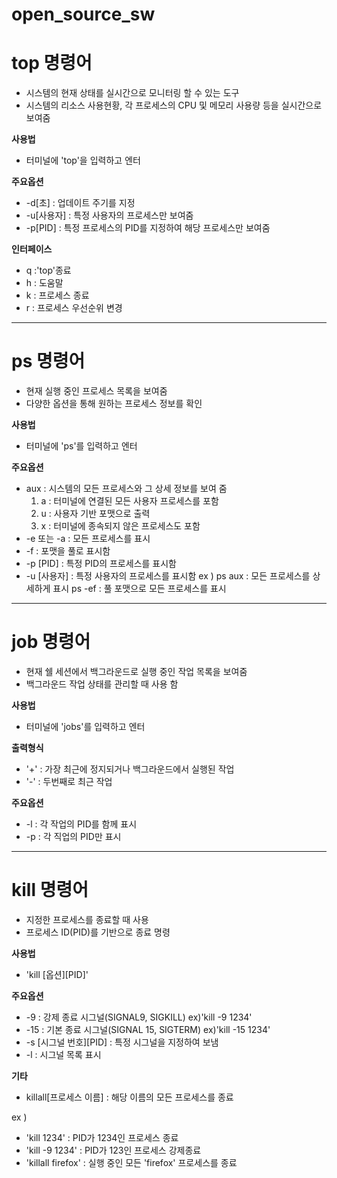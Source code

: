 # open_source_sw

# top 명령어

 + 시스템의 현재 상태를 실시간으로 모니터링 할 수 있는 도구
 + 시스템의 리소스 사용현황, 각 프로세스의 CPU 및 메모리 사용량 등을 실시간으로 보여줌

**사용법**
 + 터미널에 'top'을 입력하고 엔터

**주요옵션**
  + -d[초] : 업데이트 주기를 지정
  + -u[사용자] : 특정 사용자의 프로세스만 보여줌
  + -p[PID] : 특정 프로세스의 PID를 지정하여 해당 프로세스만 보여줌
    
**인터페이스**
  + q :'top'종료
  + h : 도움말
  + k : 프로세스 종료
  + r : 프로세스 우선순위 변경

---
# ps 명령어

 + 현재 실행 중인 프로세스 목록을 보여줌
 + 다양한 옵션을 통해 원하는 프로세스 정보를 확인

**사용법**
 + 터미널에 'ps'를 입력하고 엔터
   
**주요옵션**
 + aux : 시스템의 모든 프로세스와 그 상세 정보를 보여 줌
     1. a : 터미널에 연결된 모든 사용자 프로세스를 포함
     2. u : 사용자 기반 포맷으로 출력
     3. x : 터미널에 종속되지 않은 프로세스도 포함
 + -e 또는 -a : 모든 프로세스를 표시
 + -f : 포맷을 풀로 표시함
 + -p [PID] : 특정 PID의 프로세스를 표시함
 + -u [사용자] : 특정 사용자의 프로세스를 표시함
   ex ) ps aux : 모든 프로세스를 상세하게 표시
        ps -ef : 풀 포맷으로 모든 프로세스를 표시

---
# job 명령어

 + 현재 쉘 세션에서 백그라운드로 실행 중인 작업 목록을 보여줌
 + 백그라운드 작업 상태를 관리할 때 사용 함
   
**사용법**
 + 터미널에 'jobs'를 입력하고 엔터

**출력형식**
 + '+' : 가장 최근에 정지되거나 백그라운드에서 실행된 작업
 + '-' : 두번째로 최근 작업

**주요옵션**
 + -l : 각 작업의 PID를 함께 표시
 + -p : 각 직업의 PID만 표시
---
# kill 명령어

 + 지정한 프로세스를 종료할 때 사용
 + 프로세스 ID(PID)를 기반으로 종료 명령

**사용법**
 + 'kill [옵션][PID]'

**주요옵션**
 +  -9 : 강제 종료 시그널(SIGNAL9, SIGKILL) ex)'kill -9 1234'
 +  -15 : 기본 종료 시그널(SIGNAL 15, SIGTERM) ex)'kill -15 1234'
 +  -s [시그널 번호][PID] : 특정 시그널을 지정하여 보냄
 +  -l : 시그널 목록 표시

**기타**
 + killall[프로세스 이름] : 해당 이름의 모든 프로세스를 종료

ex )
 + 'kill 1234' : PID가 1234인 프로세스 종료
 + 'kill -9 1234' : PID가 123인 프로세스 강제종료
 + 'killall firefox' : 실행 중인 모든 'firefox' 프로세스를 종료 
  
